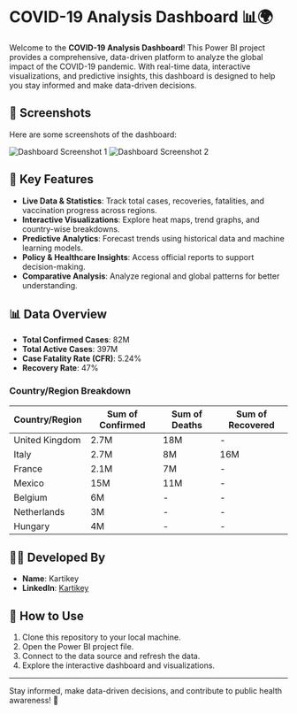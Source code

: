 # COVID-19 Analysis Dashboard 📊🌍

Welcome to the **COVID-19 Analysis Dashboard**! This Power BI project provides a comprehensive, data-driven platform to analyze the global impact of the COVID-19 pandemic. With real-time data, interactive visualizations, and predictive insights, this dashboard is designed to help you stay informed and make data-driven decisions.

## 📸 Screenshots

Here are some screenshots of the dashboard:

![Dashboard Screenshot 1](WhatsApp%20Image%202025-03-07%20at%2012.54.37_ba360f7e.jpg)
![Dashboard Screenshot 2](WhatsApp%20Image%202025-03-07%20at%2012.54.38_feb7565e.jpg)

## 🚀 Key Features

- **Live Data & Statistics**: Track total cases, recoveries, fatalities, and vaccination progress across regions.
- **Interactive Visualizations**: Explore heat maps, trend graphs, and country-wise breakdowns.
- **Predictive Analytics**: Forecast trends using historical data and machine learning models.
- **Policy & Healthcare Insights**: Access official reports to support decision-making.
- **Comparative Analysis**: Analyze regional and global patterns for better understanding.

## 📊 Data Overview

- **Total Confirmed Cases**: 82M
- **Total Active Cases**: 397M
- **Case Fatality Rate (CFR)**: 5.24%
- **Recovery Rate**: 47%

### Country/Region Breakdown

| Country/Region | Sum of Confirmed | Sum of Deaths | Sum of Recovered |
|----------------|------------------|---------------|------------------|
| United Kingdom | 2.7M             | 18M           | -                |
| Italy          | 2.7M             | 8M            | 16M              |
| France         | 2.1M             | 7M            | -                |
| Mexico         | 15M              | 11M           | -                |
| Belgium        | 6M               | -             | -                |
| Netherlands    | 3M               | -             | -                |
| Hungary        | 4M               | -             | -                |

## 👨‍💻 Developed By

- **Name**: Kartikey  
- **LinkedIn**: [Kartikey](https://www.linkedin.com/in/kartikey05/)

## 📝 How to Use

1. Clone this repository to your local machine.
2. Open the Power BI project file.
3. Connect to the data source and refresh the data.
4. Explore the interactive dashboard and visualizations.

---

Stay informed, make data-driven decisions, and contribute to public health awareness! 🌟
